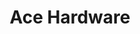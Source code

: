 ---
title: "Ace Hardware"
url: /atlanta/ace-hardware-ralph-david-abernathy-boulevard-southwest/
shop: Baumarkt
---